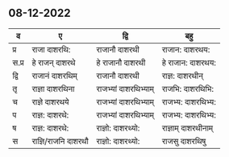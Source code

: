 ## 08-12-2022
व|ए|द्वि|बहु
---|---|---|---
प्र|राजा दाशरथि:|राजानौ दाशरथी|राजान: दाशरथय:
स.प्र|हे राजन् दाशरथे|हे राजानौ दाशरथी|हे राजान: दाशरथय:
द्वि|राजानं दाशरथिम्|राजानौ दाशरथी|राज्ञ: दाशरथीन्
तृ|राज्ञा दाशरथिना|राजभ्यां दाशरथिभ्याम्|राजभि: दाशरथिभि:
च|राज्ञे दाशरथये|राजभ्यां दाशरथिभ्याम्|राजभ्य: दाशरथिभ्य:
प|राज्ञ: दाशरथे:|राजभ्यां दाशरथिभ्याम्|राजभ्य: दाशरथिभ्य:
ष|राज्ञ: दाशरथे:|राज्ञो: दाशरथ्यो:|राज्ञाम् दाशरथीनाम्
स|राज्ञि/राजनि दाशरथौ|राज्ञो: दाशरथ्यो:|राजसु दाशरथिषु 
